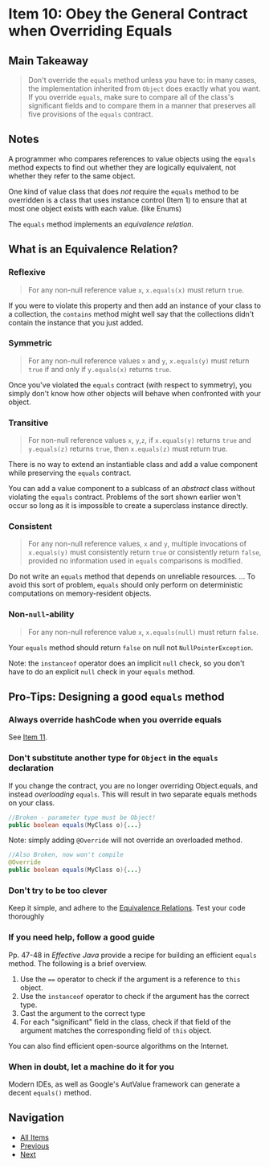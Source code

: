 # Item 10: Obey the General Contract when Overriding Equals

## Main Takeaway

> Don't override the `equals` method unless you have to: in many cases, the implementation inherited from `Object` does exactly what you want. If you override `equals`, make sure to compare all of the class's significant fields and to compare them in a manner that preserves all five provisions of the `equals` contract.

## Notes

A programmer who compares references to value objects using the `equals` method expects to find out whether they are logically equivalent, not whether they refer to the same object.

One kind of value class that does _not_ require the `equals` method to be overridden is a class that uses instance control (Item 1) to ensure that at most one object exists with each value. (like Enums)

The `equals` method implements an _equivalence relation._

## What is an Equivalence Relation?

### Reflexive

> For any non-null reference value `x`, `x.equals(x)` must return `true`.

If you were to violate this property and then add an instance of your class to a collection, the `contains` method might well say that the collections didn't contain the instance that you just added.

### Symmetric

> For any non-null reference values `x` and `y`, `x.equals(y)` must return `true` if and only if `y.equals(x)` returns `true`.

Once you've violated the `equals` contract (with respect to symmetry), you simply don't know how other objects will behave when confronted with your object.

### Transitive

> For non-null reference values `x`, `y`,`z`, if `x.equals(y)` returns `true` and `y.equals(z)` returns `true`, then `x.equals(z)` must return true.

There is no way to extend an instantiable class and add a value component while preserving the `equals` contract.

You can add a value component to a sublcass of an _abstract_ class without violating the `equals` contract. Problems of the sort shown earlier won't occur so long as it is impossible to create a superclass instance directly.

### Consistent

>For any non-null reference values, `x` and `y`, multiple invocations of `x.equals(y)` must consistently return `true` or consistently return `false`, provided no information used in `equals` comparisons is modified.

Do not write an `equals` method that depends on unreliable resources. ... To avoid this sort of problem, `equals` should only perform on deterministic computations on memory-resident objects.

### Non-`null`-ability

> For any non-null reference value `x`, `x.equals(null)` must return `false`.

Your `equals` method should return `false` on null not `NullPointerException`.

Note: the `instanceof` operator does an implicit `null` check, so you don't have to do an explicit `null` check in your `equals` method.

## Pro-Tips: Designing a good `equals` method

### Always override hashCode when you override equals

See [Item 11](item-11.md).

### Don't substitute another type for `Object` in the `equals` declaration

If you change the contract, you are no longer overriding Object.equals, and instead _overloading_ `equals`. This will result in two separate equals methods on your class.

```java
//Broken - parameter type must be Object!
public boolean equals(MyClass o){...}
```

Note: simply adding `@Override` will not override an overloaded method.

```java
//Also Broken, now won't compile
@Override
public boolean equals(MyClass o){...}
```

### Don't try to be too clever

Keep it simple, and adhere to the [Equivalence Relations](#what-is-an-equivalence-relation). Test your code thoroughly

### If you need help, follow a good guide

Pp. 47-48 in _Effective Java_ provide a recipe for building an efficient `equals` method. The following is a brief overview.

1. Use the `==` operator to check if the argument is a reference to `this` object.
2. Use the `instanceof` operator to check if the argument has the correct type.
3. Cast the argument to the correct type
4. For each "significant" field in the class, check if that field of the argument matches the corresponding field of `this` object.

You can also find efficient open-source algorithms on the Internet.

### When in doubt, let a machine do it for you

Modern IDEs, as well as Google's AutValue framework can generate a decent `equals()` method.

## Navigation

- [All Items](../README.md#items)
- [Previous](./item-09-prefer-try-with-resources-to-try-finally.md)
- [Next](./item-11-always-override-hashcode-when-you-override-equals.md)
